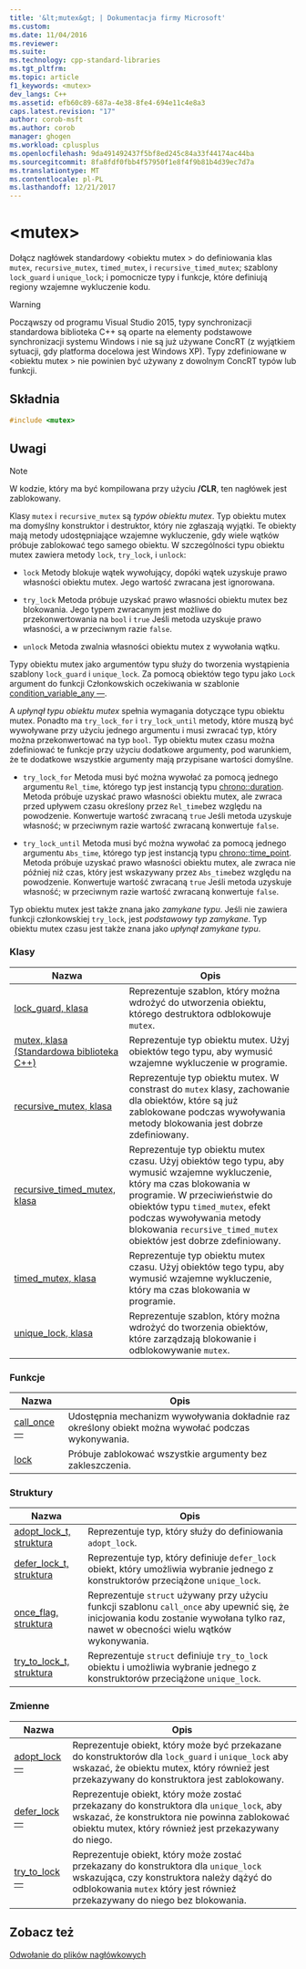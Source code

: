 ```yaml
---
title: '&lt;mutex&gt; | Dokumentacja firmy Microsoft'
ms.custom: 
ms.date: 11/04/2016
ms.reviewer: 
ms.suite: 
ms.technology: cpp-standard-libraries
ms.tgt_pltfrm: 
ms.topic: article
f1_keywords: <mutex>
dev_langs: C++
ms.assetid: efb60c89-687a-4e38-8fe4-694e11c4e8a3
caps.latest.revision: "17"
author: corob-msft
ms.author: corob
manager: ghogen
ms.workload: cplusplus
ms.openlocfilehash: 9da491492437f5bf8ed245c84a33f44174ac44ba
ms.sourcegitcommit: 8fa8fdf0fbb4f57950f1e8f4f9b81b4d39ec7d7a
ms.translationtype: MT
ms.contentlocale: pl-PL
ms.lasthandoff: 12/21/2017
---
```

# <a name="ltmutexgt"></a>&lt;mutex&gt;
Dołącz nagłówek standardowy \<obiektu mutex > do definiowania klas `mutex`, `recursive_mutex`, `timed_mutex`, i `recursive_timed_mutex`; szablony `lock_guard` i `unique_lock`; i pomocnicze typy i funkcje, które definiują regiony wzajemne wykluczenie kodu.  
  
> [!WARNING]
>  Począwszy od programu Visual Studio 2015, typy synchronizacji standardowa biblioteka C++ są oparte na elementy podstawowe synchronizacji systemu Windows i nie są już używane ConcRT (z wyjątkiem sytuacji, gdy platforma docelowa jest Windows XP). Typy zdefiniowane w \<obiektu mutex > nie powinien być używany z dowolnym ConcRT typów lub funkcji.  
  
## <a name="syntax"></a>Składnia  
  
```cpp  
#include <mutex>  
```  
  
## <a name="remarks"></a>Uwagi  
  
> [!NOTE]
>  W kodzie, który ma być kompilowana przy użyciu **/CLR**, ten nagłówek jest zablokowany.  
  
 Klasy `mutex` i `recursive_mutex` są *typów obiektu mutex*. Typ obiektu mutex ma domyślny konstruktor i destruktor, który nie zgłaszają wyjątki. Te obiekty mają metody udostępniające wzajemne wykluczenie, gdy wiele wątków próbuje zablokować tego samego obiektu. W szczególności typu obiektu mutex zawiera metody `lock`, `try_lock`, i `unlock`:  
  
-   `lock` Metody blokuje wątek wywołujący, dopóki wątek uzyskuje prawo własności obiektu mutex. Jego wartość zwracana jest ignorowana.  
  
-   `try_lock` Metoda próbuje uzyskać prawo własności obiektu mutex bez blokowania. Jego typem zwracanym jest możliwe do przekonwertowania na `bool` i `true` Jeśli metoda uzyskuje prawo własności, a w przeciwnym razie `false`.  
  
-   `unlock` Metoda zwalnia własności obiektu mutex z wywołania wątku.  
  
 Typy obiektu mutex jako argumentów typu służy do tworzenia wystąpienia szablony `lock_guard` i `unique_lock`. Za pomocą obiektów tego typu jako `Lock` argument do funkcji Członkowskich oczekiwania w szablonie [condition_variable_any —](../standard-library/condition-variable-any-class.md).  
  
 A *upłynął typu obiektu mutex* spełnia wymagania dotyczące typu obiektu mutex. Ponadto ma `try_lock_for` i `try_lock_until` metody, które muszą być wywoływane przy użyciu jednego argumentu i musi zwracać typ, który można przekonwertować na typ `bool`. Typ obiektu mutex czasu można zdefiniować te funkcje przy użyciu dodatkowe argumenty, pod warunkiem, że te dodatkowe wszystkie argumenty mają przypisane wartości domyślne.  
  
-   `try_lock_for` Metoda musi być można wywołać za pomocą jednego argumentu `Rel_time`, którego typ jest instancją typu [chrono::duration](../standard-library/duration-class.md). Metoda próbuje uzyskać prawo własności obiektu mutex, ale zwraca przed upływem czasu określony przez `Rel_time`bez względu na powodzenie. Konwertuje wartość zwracaną `true` Jeśli metoda uzyskuje własność; w przeciwnym razie wartość zwracaną konwertuje `false`.  
  
-   `try_lock_until` Metoda musi być można wywołać za pomocą jednego argumentu `Abs_time`, którego typ jest instancją typu [chrono::time_point](../standard-library/time-point-class.md). Metoda próbuje uzyskać prawo własności obiektu mutex, ale zwraca nie później niż czas, który jest wskazywany przez `Abs_time`bez względu na powodzenie. Konwertuje wartość zwracaną `true` Jeśli metoda uzyskuje własność; w przeciwnym razie wartość zwracaną konwertuje `false`.  
  
 Typ obiektu mutex jest także znana jako *zamykane typu*. Jeśli nie zawiera funkcji członkowskiej `try_lock`, jest *podstawowy typ zamykane*. Typ obiektu mutex czasu jest także znana jako *upłynął zamykane typu*.  
  
### <a name="classes"></a>Klasy  
  
|Nazwa|Opis|  
|----------|-----------------|  
|[lock_guard, klasa](../standard-library/lock-guard-class.md)|Reprezentuje szablon, który można wdrożyć do utworzenia obiektu, którego destruktora odblokowuje `mutex`.|  
|[mutex, klasa (Standardowa biblioteka C++)](../standard-library/mutex-class-stl.md)|Reprezentuje typ obiektu mutex. Użyj obiektów tego typu, aby wymusić wzajemne wykluczenie w programie.|  
|[recursive_mutex, klasa](../standard-library/recursive-mutex-class.md)|Reprezentuje typ obiektu mutex. W constrast do `mutex` klasy, zachowanie dla obiektów, które są już zablokowane podczas wywoływania metody blokowania jest dobrze zdefiniowany.|  
|[recursive_timed_mutex, klasa](../standard-library/recursive-timed-mutex-class.md)|Reprezentuje typ obiektu mutex czasu. Użyj obiektów tego typu, aby wymusić wzajemne wykluczenie, który ma czas blokowania w programie. W przeciwieństwie do obiektów typu `timed_mutex`, efekt podczas wywoływania metody blokowania `recursive_timed_mutex` obiektów jest dobrze zdefiniowany.|  
|[timed_mutex, klasa](../standard-library/timed-mutex-class.md)|Reprezentuje typ obiektu mutex czasu. Użyj obiektów tego typu, aby wymusić wzajemne wykluczenie, który ma czas blokowania w programie.|  
|[unique_lock, klasa](../standard-library/unique-lock-class.md)|Reprezentuje szablon, który można wdrożyć do tworzenia obiektów, które zarządzają blokowanie i odblokowywanie `mutex`.|  
  
### <a name="functions"></a>Funkcje  
  
|Nazwa|Opis|  
|----------|-----------------|  
|[call_once —](../standard-library/mutex-functions.md#call_once)|Udostępnia mechanizm wywoływania dokładnie raz określony obiekt można wywołać podczas wykonywania.|  
|[lock](../standard-library/mutex-functions.md#lock)|Próbuje zablokować wszystkie argumenty bez zakleszczenia.|  
  
### <a name="structs"></a>Struktury  
  
|Nazwa|Opis|  
|----------|-----------------|  
|[adopt_lock_t, struktura](../standard-library/adopt-lock-t-structure.md)|Reprezentuje typ, który służy do definiowania `adopt_lock`.|  
|[defer_lock_t, struktura](../standard-library/defer-lock-t-structure.md)|Reprezentuje typ, który definiuje `defer_lock` obiekt, który umożliwia wybranie jednego z konstruktorów przeciążone `unique_lock`.|  
|[once_flag, struktura](../standard-library/once-flag-structure.md)|Reprezentuje `struct` używany przy użyciu funkcji szablonu `call_once` aby upewnić się, że inicjowania kodu zostanie wywołana tylko raz, nawet w obecności wielu wątków wykonywania.|  
|[try_to_lock_t, struktura](../standard-library/try-to-lock-t-structure.md)|Reprezentuje `struct` definiuje `try_to_lock` obiektu i umożliwia wybranie jednego z konstruktorów przeciążone `unique_lock`.|  
  
### <a name="variables"></a>Zmienne  
  
|Nazwa|Opis|  
|----------|-----------------|  
|[adopt_lock —](../standard-library/mutex-functions.md#adopt_lock)|Reprezentuje obiekt, który może być przekazane do konstruktorów dla `lock_guard` i `unique_lock` aby wskazać, że obiektu mutex, który również jest przekazywany do konstruktora jest zablokowany.|  
|[defer_lock —](../standard-library/mutex-functions.md#defer_lock)|Reprezentuje obiekt, który może zostać przekazany do konstruktora dla `unique_lock`, aby wskazać, że konstruktora nie powinna zablokować obiektu mutex, który również jest przekazywany do niego.|  
|[try_to_lock —](../standard-library/mutex-functions.md#try_to_lock)|Reprezentuje obiekt, który może zostać przekazany do konstruktora dla `unique_lock` wskazująca, czy konstruktora należy dążyć do odblokowania `mutex` który jest również przekazywany do niego bez blokowania.|  
  
## <a name="see-also"></a>Zobacz też  
 [Odwołanie do plików nagłówkowych](../standard-library/cpp-standard-library-header-files.md)



